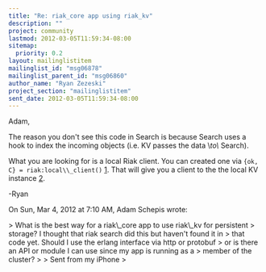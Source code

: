```yaml
---
title: "Re: riak_core app using riak_kv"
description: ""
project: community
lastmod: 2012-03-05T11:59:34-08:00
sitemap:
  priority: 0.2
layout: mailinglistitem
mailinglist_id: "msg06878"
mailinglist_parent_id: "msg06860"
author_name: "Ryan Zezeski"
project_section: "mailinglistitem"
sent_date: 2012-03-05T11:59:34-08:00
---
```



Adam,

The reason you don't see this code in Search is because Search uses a hook
to index the incoming objects (i.e. KV passes the data \\_to\\_ Search).

What you are looking for is a local Riak client. You can created one via
`{ok, C} = riak:local\\_client()` [1]. That will give you a client to the
the local KV instance [2].

-Ryan

[1]: https://github.com/basho/riak\\_kv/blob/master/src/riak.erl#L75

[2]: https://github.com/basho/riak\\_kv/blob/master/src/riak\\_client.erl

On Sun, Mar 4, 2012 at 7:10 AM, Adam Schepis  wrote:

&gt; What is the best way for a riak\\_core app to use riak\\_kv for persistent
&gt; storage? I thought that riak search did this but haven't found it in
&gt; that code yet. Should I use the erlang interface via http or protobuf
&gt; or is there an API or module I can use since my app is running as a
&gt; member of the cluster?
&gt;
&gt; Sent from my iPhone
&gt;

